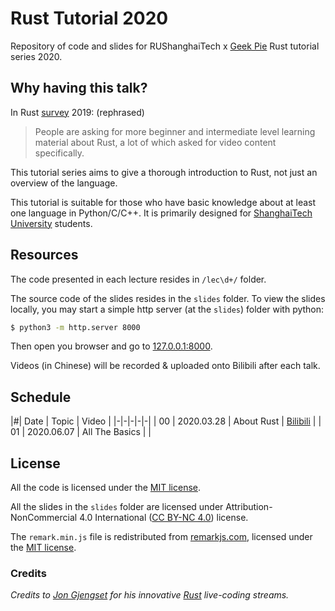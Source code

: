 # Rust Tutorial 2020

Repository of code and slides for RUShanghaiTech x [Geek Pie](https://github.com/ShanghaitechGeekPie) Rust tutorial series 2020.

## Why having this talk?

In Rust [survey](https://blog.rust-lang.org/2020/04/17/Rust-survey-2019.html) 2019: (rephrased)

> People are asking for more beginner and intermediate level learning material about Rust, a lot of which asked for video content specifically.

This tutorial series aims to give a thorough introduction to Rust, not just an overview of the language.

This tutorial is suitable for those who have basic knowledge about at least one language in Python/C/C++. It is primarily designed for [ShanghaiTech University](http://www.shanghaitech.edu.cn/) students.

## Resources

The code presented in each lecture resides in `/lec\d+/` folder. 

The source code of the slides resides in the `slides` folder.
To view the slides locally, you may start a simple http server (at the `slides`) folder with python:
```bash
$ python3 -m http.server 8000
```
Then open you browser and go to [127.0.0.1:8000](http://127.0.0.1:8000).

Videos (in Chinese) will be recorded & uploaded onto Bilibili after each talk.

## Schedule

|#| Date | Topic | Video |
|-|-|-|-|-|
| 00 | 2020.03.28 | About Rust | [Bilibili](https://www.bilibili.com/video/BV1ti4y1b7xy) |
| 01 | 2020.06.07 | All The Basics | |

## License

All the code is licensed under the [MIT license](https://github.com/superobertking/rust-tut/blob/master/LICENSE-MIT).

All the slides in the `slides` folder are licensed under Attribution-NonCommercial 4.0 International ([CC BY-NC 4.0](https://github.com/superobertking/rust-tut/blob/master/LICENSE-CC-BY-NC)) license.

The `remark.min.js` file is redistributed from [remarkjs.com](https://remarkjs.com), licensed under the [MIT license](https://github.com/gnab/remark/blob/develop/LICENSE).

### Credits

*Credits to [Jon Gjengset](https://github.com/jonhoo) for his innovative [Rust](https://github.com/rust-lang/rust) live-coding streams.*

